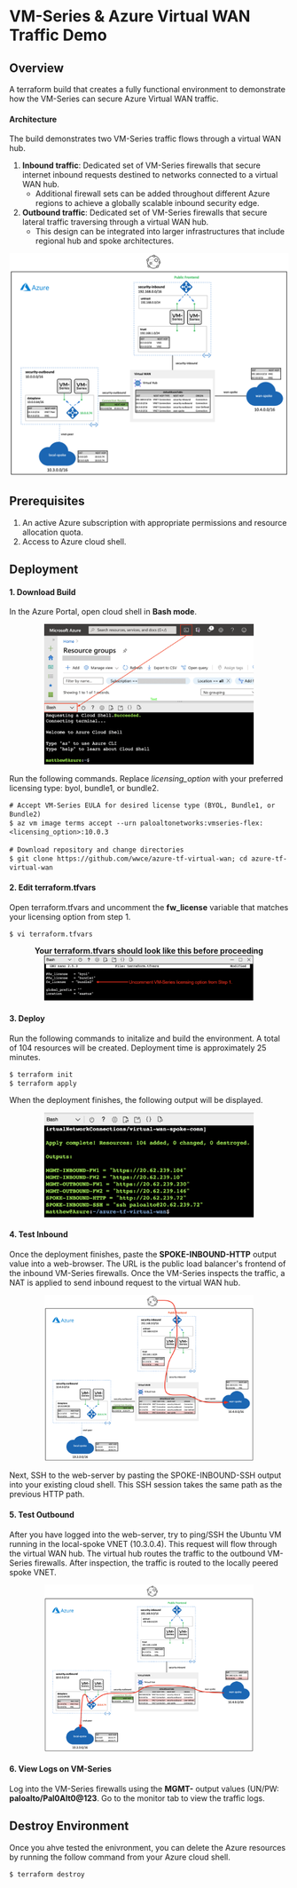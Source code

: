 # VM-Series & Azure Virtual WAN Traffic Demo

## Overview 

A terraform build that creates a fully functional environment to demonstrate how the VM-Series can secure Azure Virtual WAN traffic. 


#### Architecture

The build demonstrates two VM-Series traffic flows through a virtual WAN hub. 

1.  **Inbound traffic**:  Dedicated set of VM-Series firewalls that secure internet inbound requests destined to networks connected to a virtual WAN hub.  
    - Additional firewall sets can be added throughout different Azure regions to achieve a globally scalable inbound security edge.
2.  **Outbound traffic**: Dedicated set of VM-Series firewalls that secure lateral traffic traversing through a virtual WAN hub. 
    - This design can be integrated into larger infrastructures that include regional hub and spoke architectures. 


<p align="center">
<img src="https://raw.githubusercontent.com/wwce/azure-tf-virtual-wan/main/images/overview.png" alt="drawing" width="800"/>
</p>

## Prerequisites
 
1.  An active Azure subscription with appropriate permissions and resource allocation quota.
2.  Access to Azure cloud shell. 


## Deployment
#### 1. Download Build
In the Azure Portal, open cloud shell in **Bash mode**.

<p align="center">
<img src="https://raw.githubusercontent.com/wwce/azure-tf-virtual-wan/main/images/step1.png" width="75%" height="75%" >
</p>    

Run the following commands.  Replace *licensing_option* with your preferred licensing type: byol, bundle1, or bundle2. 
```
# Accept VM-Series EULA for desired license type (BYOL, Bundle1, or Bundle2)
$ az vm image terms accept --urn paloaltonetworks:vmseries-flex:<licensing_option>:10.0.3

# Download repository and change directories
$ git clone https://github.com/wwce/azure-tf-virtual-wan; cd azure-tf-virtual-wan
```

#### 2. Edit terraform.tfvars
Open terraform.tfvars and uncomment the **fw_license** variable that matches your licensing option from step 1. 

```
$ vi terraform.tfvars
```

<p align="center">
<b>Your terraform.tfvars should look like this before proceeding</b>
<img src="https://raw.githubusercontent.com/wwce/azure-tf-virtual-wan/main/images/step2.png" width="75%" height="75%" >
</p>      

#### 3. Deploy 
Run the following commands to initalize and build the environment.  A total of 104 resources will be created.  Deployment time is approximately 25 minutes. 

```
$ terraform init
$ terraform apply
```

When the deployment finishes, the following output will be displayed. 
<p align="center">
<img src="https://raw.githubusercontent.com/wwce/azure-tf-virtual-wan/main/images/step3.png" width="75%" height="75%" >
</p>     


#### 4.  Test Inbound 
Once the deployment finishes, paste the **SPOKE-INBOUND-HTTP** output value into a web-browser.  The URL is the public load balancer's frontend of the inbound VM-Series firewalls.  Once the VM-Series inspects the traffic, a NAT is applied to send inbound request to the virtual WAN hub.


<p align="center">
<img src="https://raw.githubusercontent.com/wwce/azure-tf-virtual-wan/main/images/inbound.png" width="75%" height="75%" >
</p>    


Next, SSH to the web-server by pasting the SPOKE-INBOUND-SSH output into your existing cloud shell.  This SSH session takes the same path as the previous HTTP path.

#### 5.  Test Outbound
After you have logged into the web-server, try to ping/SSH the Ubuntu VM running in the local-spoke VNET (10.3.0.4).  This request will flow through the virtual WAN hub.  The virtual hub routes the traffic to the outbound VM-Series firewalls.  After inspection, the traffic is routed to the locally peered spoke VNET.


<p align="center">
<img src="https://raw.githubusercontent.com/wwce/azure-tf-virtual-wan/main/images/outbound.png" width="75%" height="75%" >
</p>    


#### 6.  View Logs on VM-Series

Log into the VM-Series firewalls using the **MGMT-** output values (UN/PW: **paloalto/Pal0Alt0@123**.  Go to the monitor tab to view the traffic logs. 

## Destroy Environment
Once you ahve tested the enivronment, you can delete the Azure resources by running the follow command from your Azure cloud shell.
```
$ terraform destroy
```